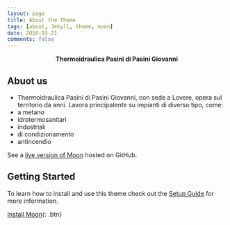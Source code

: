 ```yaml
---
layout: page
title: About the Theme
tags: [about, Jekyll, theme, moon]
date: 2016-03-21
comments: false
---
```

    
<center> <b>Thermoidraulica Pasini di Pasini Giovanni</b></center>

## Abuot us
*  Thermoidraulica Pasini di Pasini Giovanni, con sede a Lovere, opera sul territorio da anni. Lavora principalente su impianti di diverso tipo, come:
* a metano
* idrotermosanitari
* industriali
* di condizionamento
* antincendio


See a [live version of Moon](http://taylantatli.github.io/Moon) hosted on GitHub.

## Getting Started

To learn how to install and use this theme check out the [Setup Guide](http://taylantatli.me/Moon/moon-theme/) for more information.
      
[Install Moon](https://github.com/TaylanTatli/Moon){: .btn}
